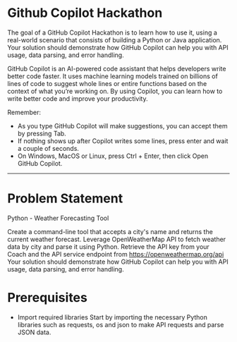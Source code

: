 # Github Copilot Hackathon

The goal of a GitHub Copilot Hackathon is to learn how to use it, using a real-world scenario that consists of building a Python or Java application. Your solution should demonstrate how GitHub Copilot can help you with API usage, data parsing, and error handling.

GitHub Copilot is an AI-powered code assistant that helps developers write better code faster. It uses machine learning models trained on billions of lines of code to suggest whole lines or entire functions based on the context of what you’re working on. By using Copilot, you can learn how to write better code and improve your productivity.

Remember:

- As you type GitHub Copilot will make suggestions, you can accept them by pressing Tab.
- If nothing shows up after Copilot writes some lines, press enter and wait a couple of seconds.
- On Windows, MacOS or Linux, press Ctrl + Enter, then click Open GitHub Copilot.

---

# Problem Statement

Python - Weather Forecasting Tool

Create a command-line tool that accepts a city's name and returns the current weather forecast.
Leverage OpenWeatherMap API to fetch weather data by city and parse it using Python.
Retrieve the API key from your Coach and the API service endpoint from https://openweathermap.org/api
Your solution should demonstrate how GitHub Copilot can help you with API usage, data parsing, and error handling.

# Prerequisites

- Import required libraries
Start by importing the necessary Python libraries such as requests, os and json to make API requests and parse JSON data.
